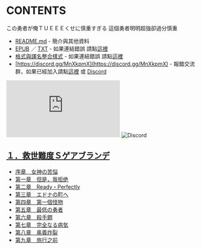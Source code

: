 # CONTENTS

この勇者が俺ＴＵＥＥＥくせに慎重すぎる
這個勇者明明超強卻過分慎重


- [README.md](README.md) - 簡介與其他資料
- [EPUB](https://gitlab.com/demonovel/epub-txt/blob/master/kakuyomu_out/%E9%80%99%E5%80%8B%E5%8B%87%E8%80%85%E6%98%8E%E6%98%8E%E8%B6%85%E5%BC%B7%E5%8D%BB%E9%81%8E%E5%88%86%E6%85%8E%E9%87%8D.epub) ／ [TXT](https://gitlab.com/demonovel/epub-txt/blob/master/kakuyomu_out/out/%E9%80%99%E5%80%8B%E5%8B%87%E8%80%85%E6%98%8E%E6%98%8E%E8%B6%85%E5%BC%B7%E5%8D%BB%E9%81%8E%E5%88%86%E6%85%8E%E9%87%8D.out.txt) - 如果連結錯誤 請點[這裡](https://gitlab.com/demonovel/epub-txt/tree/master)
- [格式與譯名整合樣式](https://github.com/bluelovers/node-novel/blob/master/lib/locales/%E3%81%93%E3%81%AE%E5%8B%87%E8%80%85%E3%81%8C%E4%BF%BA%EF%BC%B4%EF%BC%B5%EF%BC%A5%EF%BC%A5%EF%BC%A5%E3%81%8F%E3%81%9B%E3%81%AB%E6%85%8E%E9%87%8D%E3%81%99%E3%81%8E%E3%82%8B.ts) - 如果連結錯誤 請點[這裡](https://github.com/bluelovers/node-novel/tree/master/lib/locales)
- [https://discord.gg/MnXkpmX](https://discord.gg/MnXkpmX) - 報錯交流群，如果已經加入請點[這裡](https://discordapp.com/channels/467794087769014273/467794088285175809) 或 [Discord](https://discordapp.com/channels/@me)


![導航目錄](https://chart.apis.google.com/chart?cht=qr&chs=150x150&chl=https://gitee.com/bluelovers/novel/blob/master/kakuyomu/この勇者が俺ＴＵＥＥＥくせに慎重すぎる/導航目錄.md)  ![Discord](https://chart.apis.google.com/chart?cht=qr&chs=150x150&chl=https://discord.gg/MnXkpmX)




## [１．救世難度Ｓゲアブランデ](00000_%EF%BC%91%EF%BC%8E%E6%95%91%E4%B8%96%E9%9B%A3%E5%BA%A6%EF%BC%B3%E3%82%B2%E3%82%A2%E3%83%96%E3%83%A9%E3%83%B3%E3%83%87)

- [序章　女神の苦悩](00000_%EF%BC%91%EF%BC%8E%E6%95%91%E4%B8%96%E9%9B%A3%E5%BA%A6%EF%BC%B3%E3%82%B2%E3%82%A2%E3%83%96%E3%83%A9%E3%83%B3%E3%83%87/00000_%E5%BA%8F%E7%AB%A0%E3%80%80%E5%A5%B3%E7%A5%9E%E3%81%AE%E8%8B%A6%E6%82%A9.txt)
- [第一章　但是，我拒绝](00000_%EF%BC%91%EF%BC%8E%E6%95%91%E4%B8%96%E9%9B%A3%E5%BA%A6%EF%BC%B3%E3%82%B2%E3%82%A2%E3%83%96%E3%83%A9%E3%83%B3%E3%83%87/00010_%E7%AC%AC%E4%B8%80%E7%AB%A0%E3%80%80%E4%BD%86%E6%98%AF%EF%BC%8C%E6%88%91%E6%8B%92%E7%BB%9D.txt)
- [第二章　Ready・Perfectly](00000_%EF%BC%91%EF%BC%8E%E6%95%91%E4%B8%96%E9%9B%A3%E5%BA%A6%EF%BC%B3%E3%82%B2%E3%82%A2%E3%83%96%E3%83%A9%E3%83%B3%E3%83%87/00020_%E7%AC%AC%E4%BA%8C%E7%AB%A0%E3%80%80Ready%E3%83%BBPerfectly.txt)
- [第三章　エドナの町へ](00000_%EF%BC%91%EF%BC%8E%E6%95%91%E4%B8%96%E9%9B%A3%E5%BA%A6%EF%BC%B3%E3%82%B2%E3%82%A2%E3%83%96%E3%83%A9%E3%83%B3%E3%83%87/00030_%E7%AC%AC%E4%B8%89%E7%AB%A0%E3%80%80%E3%82%A8%E3%83%89%E3%83%8A%E3%81%AE%E7%94%BA%E3%81%B8.txt)
- [第四章　第一個怪物](00000_%EF%BC%91%EF%BC%8E%E6%95%91%E4%B8%96%E9%9B%A3%E5%BA%A6%EF%BC%B3%E3%82%B2%E3%82%A2%E3%83%96%E3%83%A9%E3%83%B3%E3%83%87/00040_%E7%AC%AC%E5%9B%9B%E7%AB%A0%E3%80%80%E7%AC%AC%E4%B8%80%E5%80%8B%E6%80%AA%E7%89%A9.txt)
- [第五章　最低の勇者](00000_%EF%BC%91%EF%BC%8E%E6%95%91%E4%B8%96%E9%9B%A3%E5%BA%A6%EF%BC%B3%E3%82%B2%E3%82%A2%E3%83%96%E3%83%A9%E3%83%B3%E3%83%87/00050_%E7%AC%AC%E4%BA%94%E7%AB%A0%E3%80%80%E6%9C%80%E4%BD%8E%E3%81%AE%E5%8B%87%E8%80%85.txt)
- [第六章　殺手鐧](00000_%EF%BC%91%EF%BC%8E%E6%95%91%E4%B8%96%E9%9B%A3%E5%BA%A6%EF%BC%B3%E3%82%B2%E3%82%A2%E3%83%96%E3%83%A9%E3%83%B3%E3%83%87/00060_%E7%AC%AC%E5%85%AD%E7%AB%A0%E3%80%80%E6%AE%BA%E6%89%8B%E9%90%A7.txt)
- [第七章　完全なる病気](00000_%EF%BC%91%EF%BC%8E%E6%95%91%E4%B8%96%E9%9B%A3%E5%BA%A6%EF%BC%B3%E3%82%B2%E3%82%A2%E3%83%96%E3%83%A9%E3%83%B3%E3%83%87/00070_%E7%AC%AC%E4%B8%83%E7%AB%A0%E3%80%80%E5%AE%8C%E5%85%A8%E3%81%AA%E3%82%8B%E7%97%85%E6%B0%97.txt)
- [第八章　奥義炸裂](00000_%EF%BC%91%EF%BC%8E%E6%95%91%E4%B8%96%E9%9B%A3%E5%BA%A6%EF%BC%B3%E3%82%B2%E3%82%A2%E3%83%96%E3%83%A9%E3%83%B3%E3%83%87/00080_%E7%AC%AC%E5%85%AB%E7%AB%A0%E3%80%80%E5%A5%A5%E7%BE%A9%E7%82%B8%E8%A3%82.txt)
- [第九章　旅行之前](00000_%EF%BC%91%EF%BC%8E%E6%95%91%E4%B8%96%E9%9B%A3%E5%BA%A6%EF%BC%B3%E3%82%B2%E3%82%A2%E3%83%96%E3%83%A9%E3%83%B3%E3%83%87/00090_%E7%AC%AC%E4%B9%9D%E7%AB%A0%E3%80%80%E6%97%85%E8%A1%8C%E4%B9%8B%E5%89%8D.txt)

